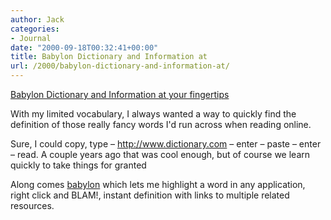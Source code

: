 ```yaml
---
author: Jack
categories:
- Journal
date: "2000-09-18T00:32:41+00:00"
title: Babylon Dictionary and Information at
url: /2000/babylon-dictionary-and-information-at/
---
```


[Babylon Dictionary and Information at your fingertips][1]

With my limited vocabulary, I always wanted a way to quickly find the definition of those really fancy words I'd run across when reading online.
  


Sure, I could copy, type &#8211; <http://www.dictionary.com> &#8211; enter &#8211; paste &#8211; enter &#8211; read. A couple years ago that was cool enough, but of course we learn quickly to take things for granted
  


Along comes [babylon][2] which lets me highlight a word in any application, right click and BLAM!, instant definition with links to multiple related resources.

 [1]: http://www.babylon.com/
 [2]: http://www.babylon.com/ "visit the Babylon web site"